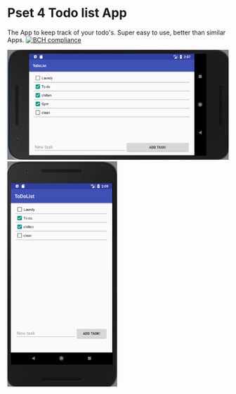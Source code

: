 # Pset 4 Todo list App
The App to keep track of your todo's. Super easy to use, better than similar Apps.
[![BCH compliance](https://bettercodehub.com/edge/badge/elgoesto/justovdwerfpset4?branch=master)](https://bettercodehub.com/)

<img src=https://github.com/elgoesto/justovdwerfpset4/blob/master/liggend.png height="250">
<img src=https://github.com/elgoesto/justovdwerfpset4/blob/master/portrait.png width="250">
